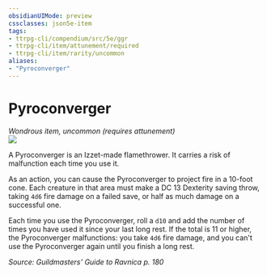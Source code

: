 ```yaml
---
obsidianUIMode: preview
cssclasses: json5e-item
tags:
- ttrpg-cli/compendium/src/5e/ggr
- ttrpg-cli/item/attunement/required
- ttrpg-cli/item/rarity/uncommon
aliases: 
- "Pyroconverger"
---
```

# Pyroconverger
*Wondrous item, uncommon (requires attunement)*  
![](items/GGR/Pyroconverger.webp#right)  


A Pyroconverger is an Izzet-made flamethrower. It carries a risk of malfunction each time you use it.

As an action, you can cause the Pyroconverger to project fire in a 10-foot cone. Each creature in that area must make a DC 13 Dexterity saving throw, taking `4d6` fire damage on a failed save, or half as much damage on a successful one.

Each time you use the Pyroconverger, roll a `d10` and add the number of times you have used it since your last long rest. If the total is 11 or higher, the Pyroconverger malfunctions: you take `4d6` fire damage, and you can't use the Pyroconverger again until you finish a long rest.

*Source: Guildmasters' Guide to Ravnica p. 180*